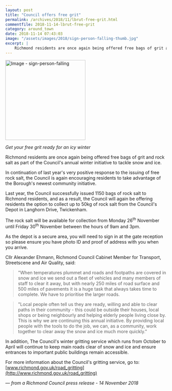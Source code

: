 ```yaml
---
layout: post
title: "Council offers free grit"
permalink: /archives/2018/11/lbrut-free-grit.html
commentfile: 2018-11-14-lbrut-free-grit
category: around_town
date: 2018-11-14 07:43:03
image: "/assets/images/2018/sign-person-falling-thumb.jpg"
excerpt: |
    Richmond residents are once again being offered free bags of grit and rock salt as part of the Council's annual winter initiative to tackle snow and ice.
---
```


<a href="/assets/images/2018/sign-person-falling.jpg" title="Click for a larger image"><img src="/assets/images/2018/sign-person-falling-thumb.jpg" width="250" alt="Image - sign-person-falling"  class="right"/></a>


*Get your free grit ready for an icy winter*

Richmond residents are once again being offered free bags of grit and rock salt as part of the Council's annual winter initiative to tackle snow and ice.

In continuation of last year's very positive response to the issuing of free rock salt, the Council is again encouraging residents to take advantage of the Borough's newest community initiative.

Last year, the Council successfully issued 1150 bags of rock salt to Richmond residents, and as a result, the Council will again be offering residents the option to collect up to 50kg of rock salt from the Council's Depot in Langhorn Drive, Twickenham.

The rock salt will be available for collection from Monday 26<sup>th</sup> November until Friday 30<sup>th</sup> November between the hours of 9am and 3pm.

As the depot is a secure area, you will need to sign in at the gate reception so please ensure you have photo ID and proof of address with you when you arrive.

Cllr Alexander Ehmann, Richmond Council Cabinet Member for Transport, Streetscene and Air Quality, said:

> "When temperatures plummet and roads and footpaths are covered in snow and ice we send out a fleet of vehicles and many members of staff to clear it away, but with nearly 250 miles of road surface and 500 miles of pavements it is a huge task that always takes time to complete. We have to prioritise the larger roads.


> "Local people often tell us they are ready, willing and able to clear paths in their community - this could be outside their houses, local shops or being neighbourly and helping elderly people living close by. This is why we are continuing this annual initiative. By providing local people with the tools to do the job, we can, as a community, work together to clear away the snow and ice much more quickly."


In addition, The Council's winter gritting service which runs from October to April will continue to keep main roads clear of snow and ice and ensure entrances to important public buildings remain accessible.

For more information about the Council's gritting service, go to: [www.richmond.gov.uk/road_gritting](http://www.richmond.gov.uk/road_gritting)


<cite>&mdash; from a Richmond Council press release - 14 November 2018</cite>
